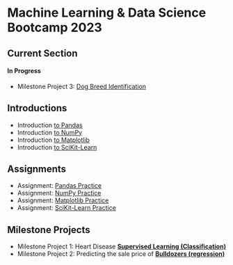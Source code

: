 # Machine Learning &amp; Data Science Bootcamp 2023

## Current Section
#### In Progress
* Milestone Project 3: [Dog Breed Identification](https://github.com/redrum88/Machine_Learning_and_Data_Science/blob/main/dog_vision.ipynb)
## Introductions
* Introduction [to Pandas](https://github.com/redrum88/Machine_Learning_and_Data_Science/blob/main/introductions/introduction-to-pandas.ipynb)
* Introduction [to NumPy](https://github.com/redrum88/Machine_Learning_and_Data_Science/blob/main/introductions/introduction-to-numpy.ipynb)
* Introduction [to Matplotlib](https://github.com/redrum88/Machine_Learning_and_Data_Science/blob/main/introductions/introduction-to-matplotlib.ipynb)
* Introduction [to SciKit-Learn](https://github.com/redrum88/Machine_Learning_and_Data_Science/blob/main/introductions/instroduction_to_sklearn.ipynb)
## Assignments
* Assignment: [Pandas Practice](https://github.com/redrum88/Machine_Learning_and_Data_Science/blob/main/exercises/pandas-exercise.ipynb)
* Assignment: [NumPy Practice](https://github.com/redrum88/Machine_Learning_and_Data_Science/blob/main/exercises/numpy-exercises.ipynb)
* Assignment: [Matplotlib Practice](https://github.com/redrum88/Machine_Learning_and_Data_Science/blob/main/Completed/matplotlib-exercises.ipynb)
* Assignment: [SciKit-Learn Practice](https://github.com/redrum88/Machine_Learning_and_Data_Science/blob/main/exercises/scikit-learn-exercises.ipynb)
## Milestone Projects
* Milestone Project 1: Heart Disease __[Supervised Learning (Classification)](https://github.com/redrum88/Machine_Learning_and_Data_Science/blob/main/milestone-projects/heart-disease-project/end-to-end-heart-disease-classification.ipynb)__
* Milestone Project 2: Predicting the sale price of __[Bulldozers (regression)](https://github.com/redrum88/Machine_Learning_and_Data_Science/blob/main/milestone-projects/bulldozers-project/end-to-end-bluebook-bulldozer-price-regression.ipynb)__
